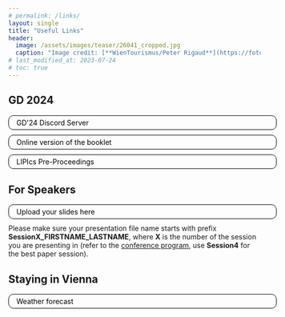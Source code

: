 ```yaml
---
# permalink: /links/
layout: single
title: "Useful Links"
header:
  image: /assets/images/teaser/26041_cropped.jpg
  caption: "Image credit: [**WienTourismus/Peter Rigaud**](https://foto.wien.info/Bild/Alle/44985)"
# last_modified_at: 2023-07-24
# toc: true
---
```


<style type="text/css">
  .link {
      display: block;
      width: 100%;
      text-decoration: none;
      border: 1px solid black;
      border-radius: 10px;
      margin-bottom: 10px;
      color: black !important;
      padding: 5px 15px;
      cursor: pointer;
    }
    .link {
      
    }
    .link:hover {
      background-color: #dadada;
      color: black;
      text-decoration: none !important;
    }

    .link.disabled {
      pointer-events: none;
      opacity: 0.6;
    }
    
</style>

## GD 2024
<a href="https://discord.gg/zWwcMkAf" target="_blank" class="link">GD'24 Discord Server</a>
<a href="../../assets/pdfs/booklet.pdf" target="_blank" class="link">Online version of the booklet</a>
<a href="https://submission.dagstuhl.de/collections/GD-2024/preliminary-proceedings" target="_blank" class="link">LIPIcs Pre-Proceedings</a>

## For Speakers
<a href="https://owncloud.tuwien.ac.at/index.php/s/AakVK0qnLV1hPEr" target="_blank" class="link" >Upload your slides here</a>
Please make sure your presentation file name starts with prefix **SessionX_FIRSTNAME_LASTNAME**, where **X** is the number of the session you are presenting in (refer to the [conference program](/pages/program), use **Session4** for the best paper session).

## Staying in Vienna
<a href="https://weather.com/weather/today/l/243ca5c89c465ae544650e5ca367708ff3254e618d74f7e62fae8f7f3005bb93" target="_blank" class="link">Weather forecast</a>